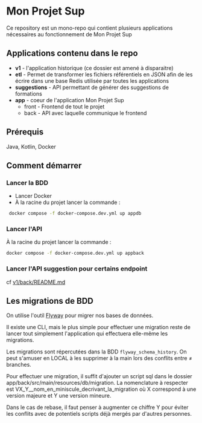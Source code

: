 # Mon Projet Sup

Ce repository est un mono-repo qui contient plusieurs applications nécessaires au fonctionnement de Mon Projet Sup

## Applications contenu dans le repo
- **v1** - l'application historique (ce dossier est amené à disparaitre)
- **etl** - Permet de transformer les fichiers référentiels en JSON afin de les écrire dans une base Redis utilisée par toutes les applications
- **suggestions** - API permettant de générer des suggestions de formations
- **app** - coeur de l'application Mon Projet Sup
  - front - Frontend de tout le projet 
  - back - API avec laquelle communique le frontend

## Prérequis
Java, Kotlin, Docker

## Comment démarrer

### Lancer la BDD

- Lancer Docker
- À la racine du projet lancer la commande :
```bash
 docker compose -f docker-compose.dev.yml up appdb 
```

### Lancer l'API
À la racine du projet lancer la commande :
```bash
docker compose -f docker-compose.dev.yml up appback
```

### Lancer l'API suggestion pour certains endpoint 
cf [v1/back/README.md](v1/back/README.md)

## Les migrations de BDD

On utilise l'outil [Flyway](https://documentation.red-gate.com/flyway) pour migrer nos bases de données.

Il existe une CLI, mais le plus simple pour effectuer une migration reste de lancer tout simplement l'application qui effectuera elle-même les migrations.

Les migrations sont répercutées dans la BDD `flyway_schema_history`. On peut s'amuser en LOCAL à les supprimer à la main lors des conflits entre ≠ branches.

Pour effectuer une migration, il suffit d'ajouter un script sql dans le dossier app/back/src/main/resources/db/migration.
La nomenclature à respecter est VX_Y__nom_en_miniscule_decrivant_la_migration où X correspond à une version majeure et Y une version mineure.

Dans le cas de rebase, il faut penser à augmenter ce chiffre Y pour éviter les conflits avec de potentiels scripts déjà mergés par d'autres personnes.  